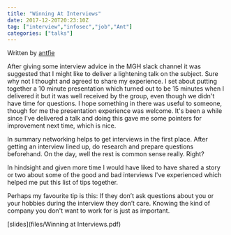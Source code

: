 ```yaml
---
title: "Winning At Interviews"
date: 2017-12-20T20:23:10Z
tag: ["interview","infosec","job","Ant"]
categories: ["talks"]
---
```

Written by [antfie](authors/antfie)

After giving some interview advice in the MGH slack channel it was suggested that I might like to deliver a lightening talk on the subject. Sure why not I thought and agreed to share my experience. I set about putting together a 10 minute presentation which turned out to be 15 minutes when I delivered it but it was well received by the group, even though we didn't have time for questions. I hope something in there was useful to someone, though for me the presentation experience was welcome. It's been a while since I've delivered a talk and doing this gave me some pointers for improvement next time, which is nice.

In summary networking helps to get interviews in the first place. After getting an interview lined up, do research and prepare questions beforehand. On the day, well the rest is common sense really. Right?

In hindsight and given more time I would have liked to have shared a story or two about some of the good and bad interviews I've experienced which helped me put this list of tips together.

Perhaps my favourite tip is this:
If they don’t ask questions about you or your hobbies during the interview they don’t care. Knowing the kind of company you don't want to work for is just as important.

[slides](files/Winning at Interviews.pdf)
